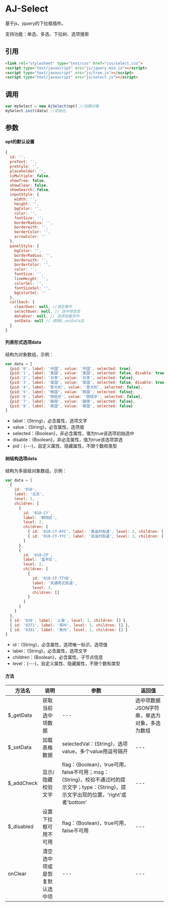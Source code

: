 # AJ-Select

基于js，jquery的下拉框插件。

支持功能：单选、多选、下拉树、选项搜索


## 引用
```html
<link rel="stylesheet" type="text/css" href="css/select.css">
<script type="text/javascript" src="js/jquery.min.js"></script>
<script type="text/javascript" src="js/tree.js"></script>
<script type="text/javascript" src="js/select.js"></script>
```

## 调用

```JavaScript
var mySelect = new AjSelect(opt) //创建对象
mySelect.init(data) //初始化
```

## 参数

#### opt的默认设置

```JavaScript
{
  id: '',
  preText: '',
  preStyle: '',
  placeholder: '',
  isMultiple: false,
  showTree: false,
  showClear: false,
  showSearch: false,
  inputStyle: {
    width: '',
    height: '',
    bgColor: '',
    color: '',
    fontSize: '',
    borderRadius: '',
    borderwith: '',
    borderColor: '',
    arrowColor: ''
  },
  panelStyle: {
    bgColor: '',
    borderRadius: '',
    borderwith: '',
    borderColor: '',
    color: '',
    fontSize: '',
    lineHeight: '',
    colorSel: '',
    fontSizeSel: '',
    bgColorSel: ''
  },
  callback: {
    clearOver: null, //清空事件
    selectOver: null, // 选中项改变
    dataOver: null, // 选项加载完毕
    setData: null // 调用$_setData后
  }
}
```

#### 列表形式选项data

结构为对象数组，示例：
```JavaScript
var data = [
  {pid:'0', label: '中国', value: '中国', selected: true},
  {pid:'1', label: '美国', value: '美国', selected: false, disable: true},
  {pid:'2', label: '日本', value: '日本', selected: false},
  {pid:'3', label: '英国', value: '英国', selected: false, disable: true},
  {pid:'4', label: '意大利', value: '意大利', selected: false},
  {pid:'5', label: '韩国', value: '韩国', selected: false},
  {pid:'6', label: '西班牙', value: '西班牙', selected: false},
  {pid:'7', label: '越南', value: '越南', selected: false},
  {pid:'8', label: '泰国', value: '泰国', selected: false}
]
```
- label：{String}，必含属性，选项文字
- value：{String}，必含属性，选项值
- selected：{Boolean}，非必含属性，值为true该选项初始选中
- disable：{Boolean}，非必含属性，值为true该选项禁选
- pid：{---}，自定义属性、隐藏属性，不限个数和类型

#### 树结构选项data

结构为多层级对象数组，示例：
```JavaScript
var data = [
  {
    id: '010',
    label: '北京',
    level: 1,
    children: [
      {
        id: '010-CY',
        label: '朝阳区',
        level: 2,
        children: [
          { id: '010-CY-AYC', label: '奥运村街道', level: 3, children: [] },
          { id: '010-CY-YYC', label: '亚运村街道', level: 3, children: [] }
        ]
      },
      {
        id: '010-CP',
        label: '昌平区',
        level: 2,
        children: [
          {
            id: '010-CP-TTYB',
            label: '天通苑北街道',
            level: 3,
            children: []
          }
        ]
      }
    ]
  },
  { id: '020', label: '上海', level: 1, children: [] },
  { id: '0371', label: '郑州', level: 1, children: [] },
  { id: '0391', label: '焦作', level: 1, children: [] }
]
```
- id：{String}，必含属性，选项唯一标识，选项值
- label：{String}，必含属性，选项文字
- children：{Boolean}，必含属性，子节点信息
- level：{---}，自定义属性、隐藏属性，不限个数和类型

#### 方法

| 方法名 | 说明 | 参数 | 返回值 |
| --- | --- | --- | --- |
|$_getData|获取当前选中项数据|---|选中项数据JSON字符串，单选为对象，多选为数组|
|$_setData|加载表格数据|selectedVal：{String}，选项value，多个value用逗号隔开|---|
|$_addCheck|显示/隐藏校验文字|flag：{Boolean}，true可用，false不可用；msg：{String}，校验不通过时的提示文字；type：{String}，提示文字出现的位置，'right'或者'bottom'|---|
|$_disabled|设置下拉框可用不可用|flag：{Boolean}，true可用，false不可用|---|
|onClear|清空选中项或是恢复默认选中项|---|---|
